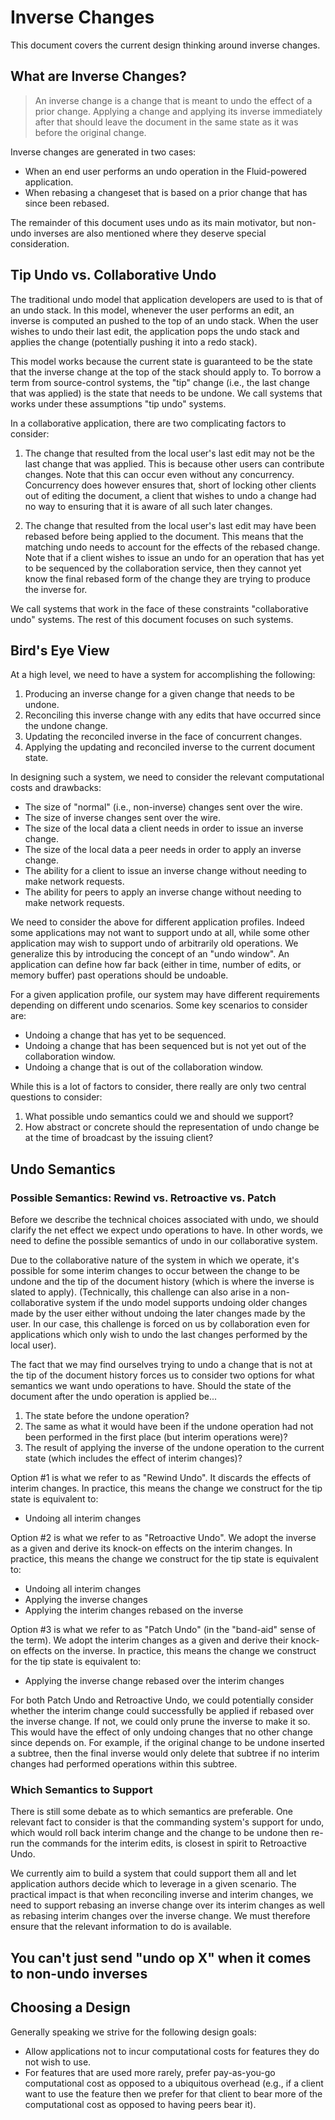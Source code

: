 # Inverse Changes

This document covers the current design thinking around inverse changes.

## What are Inverse Changes?

> An inverse change is a change that is meant to undo the effect of a prior change.
> Applying a change and applying its inverse immediately after that should leave the document in the same state as it was before the original change.

Inverse changes are generated in two cases:
 * When an end user performs an undo operation in the Fluid-powered application.
 * When rebasing a changeset that is based on a prior change that has since been rebased.

The remainder of this document uses undo as its main motivator,
but non-undo inverses are also mentioned where they deserve special consideration.

## Tip Undo vs. Collaborative Undo

The traditional undo model that application developers are used to is that of an undo stack.
In this model, whenever the user performs an edit, an inverse is computed an pushed to the top of an undo stack.
When the user wishes to undo their last edit, the application pops the undo stack and applies the change
(potentially pushing it into a redo stack).

This model works because the current state is guaranteed to be the state that the inverse change at the top of the stack should apply to.
To borrow a term from source-control systems, the "tip" change
(i.e., the last change that was applied)
is the state that needs to be undone.
We call systems that works under these assumptions "tip undo" systems.

In a collaborative application, there are two complicating factors to consider:

1. The change that resulted from the local user's last edit may not be the last change that was applied.
This is because other users can contribute changes.
Note that this can occur even without any concurrency.
Concurrency does however ensures that,
short of locking other clients out of editing the document,
a client that wishes to undo a change had no way to ensuring that it is aware of all such later changes.

2. The change that resulted from the local user's last edit may have been rebased before being applied to the document.
This means that the matching undo needs to account for the effects of the rebased change.
Note that if a client wishes to issue an undo for an operation that has yet to be sequenced by the collaboration service,
then they cannot yet know the final rebased form of the change they are trying to produce the inverse for.

We call systems that work in the face of these constraints "collaborative undo" systems.
The rest of this document focuses on such systems.

## Bird's Eye View

At a high level, we need to have a system for accomplishing the following:
1. Producing an inverse change for a given change that needs to be undone.
2. Reconciling this inverse change with any edits that have occurred since the undone change.
3. Updating the reconciled inverse in the face of concurrent changes.
4. Applying the updating and reconciled inverse to the current document state.

In designing such a system, we need to consider the relevant computational costs and drawbacks:
* The size of "normal" (i.e., non-inverse) changes sent over the wire.
* The size of inverse changes sent over the wire.
* The size of the local data a client needs in order to issue an inverse change.
* The size of the local data a peer needs in order to apply an inverse change.
* The ability for a client to issue an inverse change without needing to make network requests.
* The ability for peers to apply an inverse change without needing to make network requests.

We need to consider the above for different application profiles.
Indeed some applications may not want to support undo at all,
while some other application may wish to support undo of arbitrarily old operations.
We generalize this by introducing the concept of an "undo window".
An application can define how far back (either in time, number of edits, or memory buffer) past operations should be undoable.

For a given application profile,
our system may have different requirements depending on different undo scenarios.
Some key scenarios to consider are:
* Undoing a change that has yet to be sequenced.
* Undoing a change that has been sequenced but is not yet out of the collaboration window.
* Undoing a change that is out of the collaboration window.

While this is a lot of factors to consider,
there really are only two central questions to consider:
1. What possible undo semantics could we and should we support?
2. How abstract or concrete should the representation of undo change be at the time of broadcast by the issuing client?

## Undo Semantics

### Possible Semantics: Rewind vs. Retroactive vs. Patch

Before we describe the technical choices associated with undo,
we should clarify the net effect we expect undo operations to have.
In other words, we need to define the possible semantics of undo in our collaborative system.

Due to the collaborative nature of the system in which we operate,
it's possible for some interim changes to occur between the change to be undone and the tip of the document history
(which is where the inverse is slated to apply).
(Technically, this challenge can also arise in a non-collaborative system if the undo model supports undoing older changes made by the user either without undoing the later changes made by the user.
In our case, this challenge is forced on us by collaboration even for applications which only wish to undo the last changes performed by the local user).

The fact that we may find ourselves trying to undo a change that is not at the tip of the document history
forces us to consider two options for what semantics we want undo operations to have.
Should the state of the document after the undo operation is applied be...
1. The state before the undone operation?
2. The same as what it would have been if the undone operation had not been performed in the first place
(but interim operations were)?
3. The result of applying the inverse of the undone operation to the current state (which includes the effect of interim changes)?

Option #1 is what we refer to as "Rewind Undo".
It discards the effects of interim changes.
In practice, this means the change we construct for the tip state is equivalent to:
* Undoing all interim changes

Option #2 is what we refer to as "Retroactive Undo".
We adopt the inverse as a given and derive its knock-on effects on the interim changes.
In practice, this means the change we construct for the tip state is equivalent to:
* Undoing all interim changes
* Applying the inverse changes
* Applying the interim changes rebased on the inverse

Option #3 is what we refer to as "Patch Undo" (in the "band-aid" sense of the term).
We adopt the interim changes as a given and derive their knock-on effects on the inverse.
In practice, this means the change we construct for the tip state is equivalent to:
* Applying the inverse change rebased over the interim changes

For both Patch Undo and Retroactive Undo,
we could potentially consider whether the interim change could successfully be applied if rebased over the inverse change.
If not, we could only prune the inverse to make it so.
This would have the effect of only undoing changes that no other change since depends on.
For example, if the original change to be undone inserted a subtree,
then the final inverse would only delete that subtree if no interim changes had performed operations within this subtree.

### Which Semantics to Support

There is still some debate as to which semantics are preferable.
One relevant fact to consider is that the commanding system's support for undo,
which would roll back interim change and the change to be undone then re-run the commands for the interim edits,
is closest in spirit to Retroactive Undo.

We currently aim to build a system that could support them all and let application authors decide which to leverage in a given scenario.
The practical impact is that when reconciling inverse and interim changes,
we need to support rebasing an inverse change over its interim changes as well as rebasing interim changes over the inverse change.
We must therefore ensure that the relevant information to do is available.

## 

## You can't just send "undo op X" when it comes to non-undo inverses

## Choosing a Design

Generally speaking we strive for the following design goals:
* Allow applications not to incur computational costs for features they do not wish to use.
* For features that are used more rarely, prefer pay-as-you-go computational cost as opposed to a ubiquitous overhead
 (e.g., if a client want to use the feature then we prefer for that client to bear more of the computational cost as opposed to having peers bear it).
